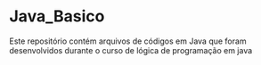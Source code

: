 # Java_Basico
Este repositório contém arquivos de códigos em Java que foram desenvolvidos durante o curso de lógica de programação em java
